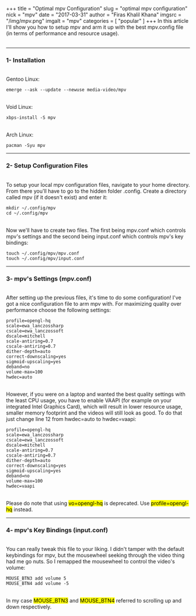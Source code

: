 +++
title = "Optimal mpv Configuration"
slug = "optimal mpv configuration"
nick = "mpv"
date = "2017-03-31"
author = "Firas Khalil Khana"
imgsrc = "/img/mpv.png"
imgalt = "mpv"
categories = [ "popular" ]
+++
In this article I'll show you how to setup mpv and arm it up with the best mpv.config file (in terms of performance and resource usage).
<br/>
<br/>
<hr/>
<h3 id="Installation">1- Installation</h3>
<br/>
Gentoo Linux:
<pre><code class="language-bash">emerge --ask --update --newuse media-video/mpv</code></pre>
<br/>
Void Linux:
<pre><code class="language-bash">xbps-install -S mpv</code></pre>
<br/>
Arch Linux:
<pre><code class="language-bash">pacman -Syu mpv</code></pre>
<hr/>
<h3 id="Setup_Configuration_Files">2- Setup Configuration Files</h3>
<br/>
To setup your local mpv configuration files, navigate to your home directory. From there you'll have to go to the hidden folder .config. Create a directory called mpv (if it doesn't exist) and enter it:
<pre><code class="language-bash">mkdir ~/.config/mpv
cd ~/.config/mpv</code></pre>
<br/>
Now we'll have to create two files. The first being mpv.conf which controls mpv's settings and the second being input.conf which controls mpv's key bindings:
<pre><code class="language-bash">touch ~/.config/mpv/mpv.conf
touch ~/.config/mpv/input.conf</code></pre>
<hr/>
<h3 id="mpv's_Settings">3- mpv's Settings (mpv.conf)</h3>
<br/>
After setting up the previous files, it's time to do some configuration! I've got a nice configuration file to arm mpv with. For maximizing quality over performance choose the following settings:
<pre class="line-numbers" data-line="12"><code class="language-properties">profile=opengl-hq
scale=ewa_lanczossharp
cscale=ewa_lanczossoft
dscale=mitchell
scale-antiring=0.7
cscale-antiring=0.7
dither-depth=auto
correct-downscaling=yes
sigmoid-upscaling=yes
deband=no
volume-max=100
hwdec=auto</code></pre>
<br/>
However, if you were on a laptop and wanted the best quality settings with the least CPU usage, you have to enable VAAPI (for example on your integrated Intel Graphics Card), which will result in lower resource usage, smaller memory footprint and the videos will still look as good. To do that just change line 12 from hwdec=auto to hwdec=vaapi:
<pre class="line-numbers" data-line="12"><code class="language-properties">profile=opengl-hq
scale=ewa_lanczossharp
cscale=ewa_lanczossoft
dscale=mitchell
scale-antiring=0.7
cscale-antiring=0.7
dither-depth=auto
correct-downscaling=yes
sigmoid-upscaling=yes
deband=no
volume-max=100
hwdec=vaapi</code></pre>
<br/>
Please do note that using <mark>vo=opengl-hq</mark> is deprecated. Use <mark>profile=opengl-hq</mark> instead.
<hr/>
<h3 id="mpv's_Key_Bindings">4- mpv's Key Bindings (input.conf)</h3>
<br/>
You can really tweak this file to your liking. I didn't tamper with the default keybindings for mpv, but the mousewheel seeking through the video thing had me go nuts. So I remapped the mousewheel to control the video's volume:
<pre><code class="language-properties">MOUSE_BTN3 add volume 5
MOUSE_BTN4 add volume -5</code></pre>
<br/>
In my case <mark>MOUSE_BTN3</mark> and <mark>MOUSE_BTN4</mark> referred to scrolling up and down respectively.
